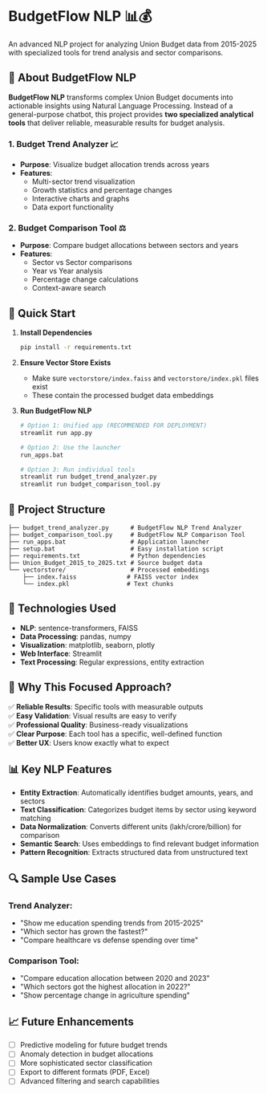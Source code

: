 # BudgetFlow NLP 📊💰

An advanced NLP project for analyzing Union Budget data from 2015-2025 with specialized tools for trend analysis and sector comparisons.

## 🎯 About BudgetFlow NLP

**BudgetFlow NLP** transforms complex Union Budget documents into actionable insights using Natural Language Processing. Instead of a general-purpose chatbot, this project provides **two specialized analytical tools** that deliver reliable, measurable results for budget analysis.

### 1. Budget Trend Analyzer 📈
- **Purpose**: Visualize budget allocation trends across years
- **Features**: 
  - Multi-sector trend visualization
  - Growth statistics and percentage changes
  - Interactive charts and graphs
  - Data export functionality

### 2. Budget Comparison Tool ⚖️
- **Purpose**: Compare budget allocations between sectors and years
- **Features**:
  - Sector vs Sector comparisons
  - Year vs Year analysis
  - Percentage change calculations
  - Context-aware search

## 🚀 Quick Start

1. **Install Dependencies**
   ```bash
   pip install -r requirements.txt
   ```

2. **Ensure Vector Store Exists**
   - Make sure `vectorstore/index.faiss` and `vectorstore/index.pkl` files exist
   - These contain the processed budget data embeddings

3. **Run BudgetFlow NLP**
   ```bash
   # Option 1: Unified app (RECOMMENDED FOR DEPLOYMENT)
   streamlit run app.py
   
   # Option 2: Use the launcher
   run_apps.bat
   
   # Option 3: Run individual tools
   streamlit run budget_trend_analyzer.py
   streamlit run budget_comparison_tool.py
   ```

## 📁 Project Structure

```
├── budget_trend_analyzer.py      # BudgetFlow NLP Trend Analyzer
├── budget_comparison_tool.py     # BudgetFlow NLP Comparison Tool
├── run_apps.bat                  # Application launcher
├── setup.bat                     # Easy installation script
├── requirements.txt              # Python dependencies
├── Union_Budget_2015_to_2025.txt # Source budget data
└── vectorstore/                  # Processed embeddings
    ├── index.faiss              # FAISS vector index
    └── index.pkl                # Text chunks
```

## 🔧 Technologies Used

- **NLP**: sentence-transformers, FAISS
- **Data Processing**: pandas, numpy
- **Visualization**: matplotlib, seaborn, plotly
- **Web Interface**: Streamlit
- **Text Processing**: Regular expressions, entity extraction

## 🎯 Why This Focused Approach?

✅ **Reliable Results**: Specific tools with measurable outputs  
✅ **Easy Validation**: Visual results are easy to verify  
✅ **Professional Quality**: Business-ready visualizations  
✅ **Clear Purpose**: Each tool has a specific, well-defined function  
✅ **Better UX**: Users know exactly what to expect  

## 📊 Key NLP Features

- **Entity Extraction**: Automatically identifies budget amounts, years, and sectors
- **Text Classification**: Categorizes budget items by sector using keyword matching
- **Data Normalization**: Converts different units (lakh/crore/billion) for comparison
- **Semantic Search**: Uses embeddings to find relevant budget information
- **Pattern Recognition**: Extracts structured data from unstructured text

## 🔍 Sample Use Cases

### Trend Analyzer:
- "Show me education spending trends from 2015-2025"
- "Which sector has grown the fastest?"
- "Compare healthcare vs defense spending over time"

### Comparison Tool:
- "Compare education allocation between 2020 and 2023"
- "Which sectors got the highest allocation in 2022?"
- "Show percentage change in agriculture spending"

## 📈 Future Enhancements

- [ ] Predictive modeling for future budget trends
- [ ] Anomaly detection in budget allocations
- [ ] More sophisticated sector classification
- [ ] Export to different formats (PDF, Excel)
- [ ] Advanced filtering and search capabilities
